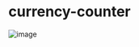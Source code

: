 # currency-counter

![image](https://github.com/linc2017/currency-counter/Video_20190112_013503_380.gif)
